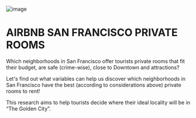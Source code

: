 ![image](https://user-images.githubusercontent.com/54724466/86974197-bb193500-c12a-11ea-8627-74118ff58984.png)

# **AIRBNB SAN FRANCISCO PRIVATE ROOMS** 


 Which neighborhoods in San Francisco offer tourists private rooms that fit their budget, are safe (crime-wise), close to Downtown and attractions?

 Let's find out what variables can help us discover which neighborhoods in San Francisco have the best (according to considerations above) private rooms to rent!

 This research aims to help tourists decide where their ideal locality will be  in “The Golden City”.
